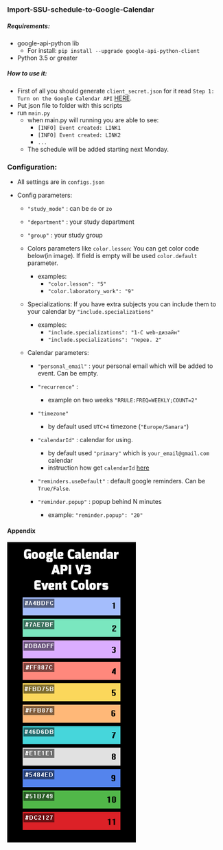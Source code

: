 ### Import-SSU-schedule-to-Google-Calendar

##### Requirements:

* google-api-python lib
    * For install: `pip install --upgrade google-api-python-client`
* Python 3.5 or greater

##### How to use it:

* First of all you should generate `client_secret.json` for it read `Step 1: Turn on the Google Calendar API`  [HERE](https://developers.google.com/google-apps/calendar/quickstart/python). 
* Put json file to folder with this scripts
* run `main.py`
   * when main.py will running you are able to see: 
      * `[INFO] Event created: LINK1`
      * `[INFO] Event created: LINK2`
      * `...`
   * The schedule will be added starting next Monday.
   

### Configuration:
* All settings are in `configs.json`

* Config parameters:
    * `"study_mode"` : can be `do` or `zo`
    * `"department"` : your study department 
    * `"group"` : your study group 

    * Colors parameters like `color.lesson`: You can get color code below(in image). If field is empty will be used `color.default` parameter.
        * examples:
            * `"color.lesson": "5"`
            * `"color.laboratory_work": "9"`
    
    * Specializations: If you have extra subjects you can include them to your calendar by `"include.specializations"`
        * examples:
            * `"include.specializations": "1-C web-дизайн"`
            * `"include.specializations": "перев. 2"`
    
    * Calendar parameters:
        * `"personal_email"` : your personal email which will be added to event. Can be empty.
        * `"recurrence"` : 
            * example on two weeks `"RRULE:FREQ=WEEKLY;COUNT=2"`
        * `"timezone"`
            * by default used `UTC+4` timezone (`"Europe/Samara"`)

        * `"calendarId"` : calendar for using.
            * by default used `"primary"` which is `your_email@gmail.com` calendar
            * instruction how get `calendarId` [here](https://docs.simplecalendar.io/find-google-calendar-id/)

        * `"reminders.useDefault"` : default google reminders. Can be `True/False`.
        * `"reminder.popup"` : popup behind N minutes
            * example: `"reminder.popup": "20"`
        
   
#### Appendix
![google_colors_id](google_colors_id.png)

